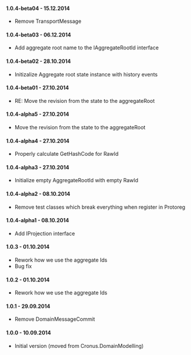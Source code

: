 #### 1.0.4-beta04 - 15.12.2014
* Remove TransportMessage

#### 1.0.4-beta03 - 06.12.2014
* Add aggregate root name to the IAggregateRootId interface

#### 1.0.4-beta02 - 28.10.2014
* Initizalize Aggregate root state instance with history events

#### 1.0.4-beta01 - 27.10.2014
* RE: Move the revision from the state to the aggregateRoot

#### 1.0.4-alpha5 - 27.10.2014
* Move the revision from the state to the aggregateRoot

#### 1.0.4-alpha4 - 27.10.2014
* Properly calculate GetHashCode for RawId

#### 1.0.4-alpha3 - 27.10.2014
* Initialize empty AggregateRootId with empty RawId

#### 1.0.4-alpha2 - 08.10.2014
* Remove test classes which break everything when register in Protoreg

#### 1.0.4-alpha1 - 08.10.2014
* Add IProjection interface

#### 1.0.3 - 01.10.2014
* Rework how we use the aggregate Ids
* Bug fix

#### 1.0.2 - 01.10.2014
* Rework how we use the aggregate Ids

#### 1.0.1 - 29.09.2014
* Remove DomainMessageCommit

#### 1.0.0 - 10.09.2014
* Initial version (moved from Cronus.DomainModelling)